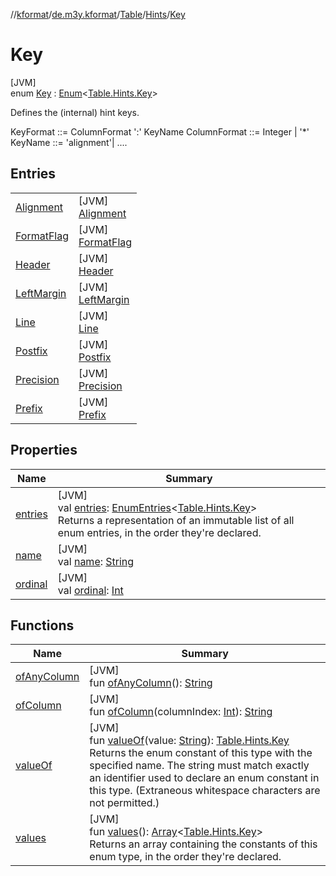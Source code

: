 //[kformat](../../../../../index.md)/[de.m3y.kformat](../../../index.md)/[Table](../../index.md)/[Hints](../index.md)/[Key](index.md)

# Key

[JVM]\
enum [Key](index.md) : [Enum](https://kotlinlang.org/api/latest/jvm/stdlib/kotlin/-enum/index.html)&lt;[Table.Hints.Key](index.md)&gt; 

Defines the (internal) hint keys.

KeyFormat ::= ColumnFormat ':' KeyName ColumnFormat ::= Integer | '*' KeyName ::= 'alignment'| ....

## Entries

| | |
|---|---|
| [Alignment](-alignment/index.md) | [JVM]<br>[Alignment](-alignment/index.md) |
| [FormatFlag](-format-flag/index.md) | [JVM]<br>[FormatFlag](-format-flag/index.md) |
| [Header](-header/index.md) | [JVM]<br>[Header](-header/index.md) |
| [LeftMargin](-left-margin/index.md) | [JVM]<br>[LeftMargin](-left-margin/index.md) |
| [Line](-line/index.md) | [JVM]<br>[Line](-line/index.md) |
| [Postfix](-postfix/index.md) | [JVM]<br>[Postfix](-postfix/index.md) |
| [Precision](-precision/index.md) | [JVM]<br>[Precision](-precision/index.md) |
| [Prefix](-prefix/index.md) | [JVM]<br>[Prefix](-prefix/index.md) |

## Properties

| Name | Summary |
|---|---|
| [entries](entries.md) | [JVM]<br>val [entries](entries.md): [EnumEntries](https://kotlinlang.org/api/latest/jvm/stdlib/kotlin.enums/-enum-entries/index.html)&lt;[Table.Hints.Key](index.md)&gt;<br>Returns a representation of an immutable list of all enum entries, in the order they're declared. |
| [name](-prefix/index.md#-372974862%2FProperties%2F-1067530276) | [JVM]<br>val [name](-prefix/index.md#-372974862%2FProperties%2F-1067530276): [String](https://kotlinlang.org/api/latest/jvm/stdlib/kotlin/-string/index.html) |
| [ordinal](-prefix/index.md#-739389684%2FProperties%2F-1067530276) | [JVM]<br>val [ordinal](-prefix/index.md#-739389684%2FProperties%2F-1067530276): [Int](https://kotlinlang.org/api/latest/jvm/stdlib/kotlin/-int/index.html) |

## Functions

| Name | Summary |
|---|---|
| [ofAnyColumn](of-any-column.md) | [JVM]<br>fun [ofAnyColumn](of-any-column.md)(): [String](https://kotlinlang.org/api/latest/jvm/stdlib/kotlin/-string/index.html) |
| [ofColumn](of-column.md) | [JVM]<br>fun [ofColumn](of-column.md)(columnIndex: [Int](https://kotlinlang.org/api/latest/jvm/stdlib/kotlin/-int/index.html)): [String](https://kotlinlang.org/api/latest/jvm/stdlib/kotlin/-string/index.html) |
| [valueOf](value-of.md) | [JVM]<br>fun [valueOf](value-of.md)(value: [String](https://kotlinlang.org/api/latest/jvm/stdlib/kotlin/-string/index.html)): [Table.Hints.Key](index.md)<br>Returns the enum constant of this type with the specified name. The string must match exactly an identifier used to declare an enum constant in this type. (Extraneous whitespace characters are not permitted.) |
| [values](values.md) | [JVM]<br>fun [values](values.md)(): [Array](https://kotlinlang.org/api/latest/jvm/stdlib/kotlin/-array/index.html)&lt;[Table.Hints.Key](index.md)&gt;<br>Returns an array containing the constants of this enum type, in the order they're declared. |
